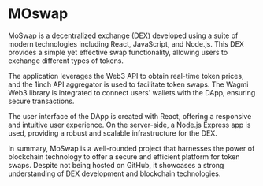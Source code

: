 # MOswap 
MoSwap is a decentralized exchange (DEX) developed using a suite of modern technologies including React, JavaScript, and Node.js. This DEX provides a simple yet effective swap functionality, allowing users to exchange different types of tokens.

The application leverages the Web3 API to obtain real-time token prices, and the 1inch API aggregator is used to facilitate token swaps. The Wagmi Web3 library is integrated to connect users' wallets with the DApp, ensuring secure transactions.

The user interface of the DApp is created with React, offering a responsive and intuitive user experience. On the server-side, a Node.js Express app is used, providing a robust and scalable infrastructure for the DEX.

In summary, MoSwap is a well-rounded project that harnesses the power of blockchain technology to offer a secure and efficient platform for token swaps. Despite not being hosted on GitHub, it showcases a strong understanding of DEX development and blockchain technologies.
